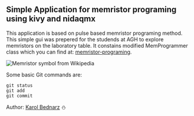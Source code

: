 ## Simple Application for memristor programing using kivy and nidaqmx

This application is based on pulse based memristor programing method. 
This simple gui was prepered for the studends at AGH to explore memristors on the laboratory table. It constains modified MemProgrammer class which you can find at: [memristor-programing](https://github.com/mancorz98/memristor_programing).

![Memristor symbol from Wikipedia](https://upload.wikimedia.org/wikipedia/commons/b/ba/Memristor-Symbol.svg)

Some basic Git commands are:
```
git status
git add
git commit
```

Author: [Karol Bednarz](https://github.com/mancorz98) :snowman:
